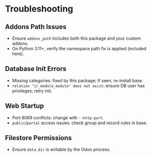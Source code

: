 # Troubleshooting

## Addons Path Issues
- Ensure `addons_path` includes both this package and your custom addons.
- On Python 3.11+, verify the namespace path fix is applied (included here).

## Database Init Errors
- Missing categories: fixed by this package; if seen, re-install base.
- `relation "ir_module_module" does not exist`: ensure DB user has privileges; retry init.

## Web Startup
- Port 8069 conflicts: change with `--http-port`.
- `public`/`portal` access issues: check group and record rules in base.

## Filestore Permissions
- Ensure `data_dir` is writable by the Odoo process.
